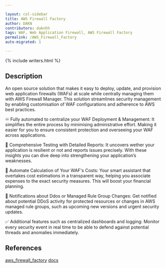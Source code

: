 ```yaml
---

layout: col-sidebar
title: AWS Firewall Factory
author: DAKN
contributors: daknhh
tags: WAF, Web Application Firewall, AWS Firewall Factory
permalink: /AWS_Firewall_Factory
auto-migrated: 1

---
```


{% include writers.html %}

## Description
An open source solution that makes it easy to deploy, update, and provision web application firewalls (WAFs) at scale while centrally managing them with AWS Firewall Manager. This solution streamlines security management by enabling customisation of WAF configurations and adherence to AWS best practices.

♾️ Fully automated to centralize your WAF Deployment & Management: It simplifies the entire process by minimising administrative effort. Making it easier for you to ensure consistent protection and overseeing your WAF across applications.

🔖 Comprehensive Testing with Detailed Reports: It uncovers wether your application is resilient or not and reports issues precisely. With these insights you can dive deep into strengthening your application’s weaknesses.

🧮 Automate Calculation of Your WAF's Costs: Your smart assistant that overtakes cost estimations in a transparent way, helping you associate expenses to the exact security measures. This will boost your financial planning.

💌 Notifications about Ddos or Managed Rule Group Changes: Get notified about potential DDoS activity for protected resources or changes in AWS managed rule groups, such as upcoming new versions and urgent security updates.

✅ Additional features such as centralized dashboards and logging: Monitor every security event in real time to be able to defend against potential threads and anomalies immediately.

## References

[aws_firewall_factory](https://github.com/globaldatanet/aws-firewall-factory)
[docs](https://docs.aws-firewall-factory.com/)